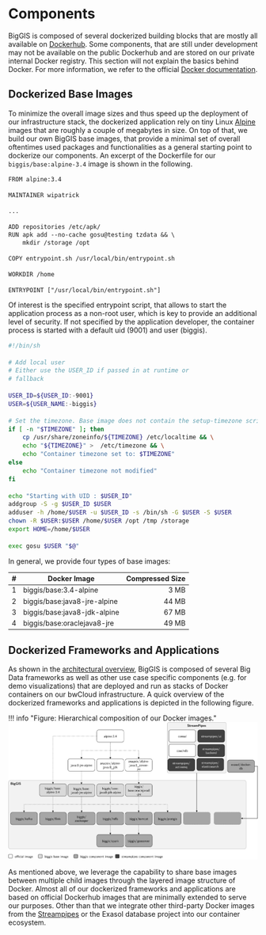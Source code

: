 # Components

BigGIS is composed of several dockerized building blocks that are mostly all available on
[Dockerhub](https://hub.docker.com/u/biggis/). Some components, that are still under development may not be available on
the public Dockerhub and are stored on our private internal Docker registry. This section will not explain the basics
behind Docker. For more information, we refer to the official [Docker documentation](https://docs.docker.com/).

## Dockerized Base Images

To minimize the overall image sizes and thus speed up the deployment of our infrastructure stack, the dockerized
application rely on tiny Linux [Alpine](https://alpinelinux.org/) images that are roughly a couple of megabytes in size.
On top of that, we build our own BigGIS base images, that provide a minimal set of overall oftentimes used packages and
functionalities as a general starting point to dockerize our components. An excerpt of the Dockerfile for our
`biggis/base:alpine-3.4` image is shown in the following.

```Docker
FROM alpine:3.4

MAINTAINER wipatrick

...

ADD repositories /etc/apk/
RUN apk add --no-cache gosu@testing tzdata && \
    mkdir /storage /opt

COPY entrypoint.sh /usr/local/bin/entrypoint.sh

WORKDIR /home

ENTRYPOINT ["/usr/local/bin/entrypoint.sh"]
```

Of interest is the specified entrypoint script, that allows to start the application process as a non-root user, which
is key to provide an additional level of security. If not specified by the application developer, the container process
is started with a default uid (9001) and user (biggis).

```bash
#!/bin/sh

# Add local user
# Either use the USER_ID if passed in at runtime or
# fallback

USER_ID=${USER_ID:-9001}
USER=${USER_NAME:-biggis}

# Set the timezone. Base image does not contain the setup-timezone script, so an alternate way is used.
if [ -n "$TIMEZONE" ]; then
    cp /usr/share/zoneinfo/${TIMEZONE} /etc/localtime && \
	echo "${TIMEZONE}" >  /etc/timezone && \
	echo "Container timezone set to: $TIMEZONE"
else
	echo "Container timezone not modified"
fi

echo "Starting with UID : $USER_ID"
addgroup -S -g $USER_ID $USER
adduser -h /home/$USER -u $USER_ID -s /bin/sh -G $USER -S $USER
chown -R $USER:$USER /home/$USER /opt /tmp /storage
export HOME=/home/$USER

exec gosu $USER "$@"
```

In general, we provide four types of base images:

| # | Docker Image                 | Compressed Size |
|---|------------------------------|----------------:|
| 1 | biggis/base:3.4-alpine       |            3 MB |
| 2 | biggis/base:java8-jre-alpine |           44 MB |
| 3 | biggis/base:java8-jdk-alpine |           67 MB |
| 4 | biggis/base:oraclejava8-jre  |           49 MB |

## Dockerized Frameworks and Applications

As shown in the [architectural overview](../arch-overview), BigGIS is composed of several Big Data frameworks as well as
other use case specific components (e.g. for demo visualizations) that are deployed and run as stacks of Docker
containers on our bwCloud infrastructure. A quick overview of the dockerized frameworks and applications is depicted in
the following figure.

!!! info "Figure: Hierarchical composition of our Docker images."
    ![](docker-images.png)
    
As mentioned above, we leverage the capability to share base images between multiple child images through the layered
image structure of Docker. Almost all of our dockerized frameworks and applications are based on official Dockerhub
images that are minimally extended to serve our purposes. Other than that we integrate other third-party Docker images
from the [Streampipes](../stream-pipes) or the Exasol database project into our container ecosystem.